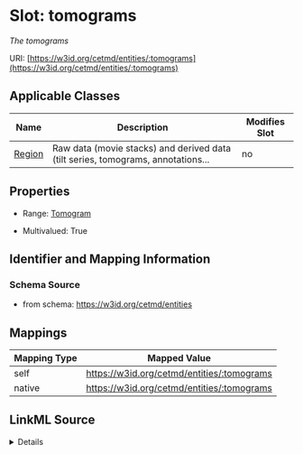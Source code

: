 

# Slot: tomograms


_The tomograms_





URI: [https://w3id.org/cetmd/entities/:tomograms](https://w3id.org/cetmd/entities/:tomograms)



<!-- no inheritance hierarchy -->





## Applicable Classes

| Name | Description | Modifies Slot |
| --- | --- | --- |
| [Region](Region.md) | Raw data (movie stacks) and derived data (tilt series, tomograms, annotations... |  no  |







## Properties

* Range: [Tomogram](Tomogram.md)

* Multivalued: True





## Identifier and Mapping Information







### Schema Source


* from schema: https://w3id.org/cetmd/entities




## Mappings

| Mapping Type | Mapped Value |
| ---  | ---  |
| self | https://w3id.org/cetmd/entities/:tomograms |
| native | https://w3id.org/cetmd/entities/:tomograms |




## LinkML Source

<details>
```yaml
name: tomograms
description: The tomograms
from_schema: https://w3id.org/cetmd/entities
rank: 1000
alias: tomograms
owner: Region
domain_of:
- Region
range: Tomogram
multivalued: true

```
</details>